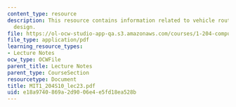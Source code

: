 ```yaml
---
content_type: resource
description: This resource contains information related to vehicle routing and transit
  design.
file: https://ol-ocw-studio-app-qa.s3.amazonaws.com/courses/1-204-computer-algorithms-in-systems-engineering-spring-2010/e18a9740869a2d9006e4e5fd18ea528b_MIT1_204S10_lec23.pdf
file_type: application/pdf
learning_resource_types:
- Lecture Notes
ocw_type: OCWFile
parent_title: Lecture Notes
parent_type: CourseSection
resourcetype: Document
title: MIT1_204S10_lec23.pdf
uid: e18a9740-869a-2d90-06e4-e5fd18ea528b
---
```

